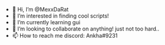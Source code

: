 - 👋 Hi, I’m @MexxDaRat
- 👀 I’m interested in finding cool scripts!
- 🌱 I’m currently learning gui
- 💞️ I’m looking to collaborate on anything! just not too hard..
- 📫 How to reach me discord: Ankha#9231

<!---
MexxDaRat/MexxDaRat is a ✨ special ✨ repository because its `README.md` (this file) appears on your GitHub profile.
You can click the Preview link to take a look at your changes.
--->
